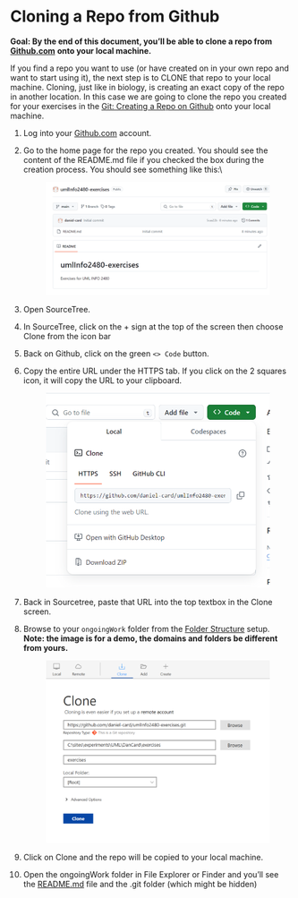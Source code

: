 # Cloning a Repo from Github

**Goal: By the end of this document, you’ll be able to clone a repo from** [**Github.com**](http://github.com) **onto your local machine.**

If you find a repo you want to use (or have created on in your own repo and want to start using it), the next step is to CLONE that repo to your local machine. Cloning, just like in biology, is creating an exact copy of the repo in another location. In this case we are going to clone the repo you created for your exercises in the [Git: Creating a Repo on Github](creating-a-repo-on-github.md) onto your local machine.

1. Log into your [Github.com](http://github.com) account.
2.  Go to the home page for the repo you created. You should see the content of the README.md file if you checked the box during the creation process. You should see something like this:\


    <figure><img src="../../.gitbook/assets/github3.png" alt=""><figcaption></figcaption></figure>
3. Open SourceTree.
4. In SourceTree, click on the + sign at the top of the screen then choose Clone from the icon bar
5. Back on Github, click on the green `<> Code` button.
6.  Copy the entire URL under the HTTPS tab. If you click on the 2 squares icon, it will copy the URL to your clipboard.&#x20;

    <figure><img src="../../.gitbook/assets/git4.png" alt=""><figcaption></figcaption></figure>
7. Back in Sourcetree, paste that URL into the top textbox in the Clone screen.
8.  Browse to your `ongoingWork` folder from the [Folder Structure](../../week-1-software/getting-started/folder-structure.md) setup.  **Note: the image is for a demo, the domains and folders be different from yours.**

    <figure><img src="../../.gitbook/assets/git5.png" alt=""><figcaption></figcaption></figure>
9. Click on Clone and the repo will be copied to your local machine.
10. Open the ongoingWork folder in File Explorer or Finder and you’ll see the [README.md](http://readme.md) file and the .git folder (which might be hidden)

